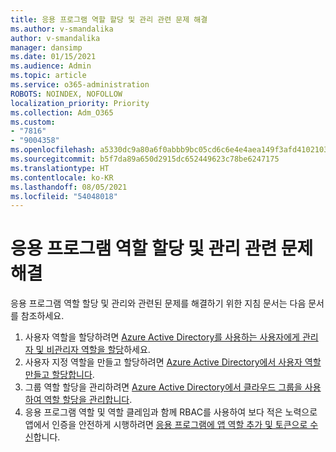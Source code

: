 ```yaml
---
title: 응용 프로그램 역할 할당 및 관리 관련 문제 해결
ms.author: v-smandalika
author: v-smandalika
manager: dansimp
ms.date: 01/15/2021
ms.audience: Admin
ms.topic: article
ms.service: o365-administration
ROBOTS: NOINDEX, NOFOLLOW
localization_priority: Priority
ms.collection: Adm_O365
ms.custom:
- "7816"
- "9004358"
ms.openlocfilehash: a5330dc9a80a6f0abbb9bc05cd6c6e4e4aea149f3afd4102103e8eafb44d4b0b
ms.sourcegitcommit: b5f7da89a650d2915dc652449623c78be6247175
ms.translationtype: HT
ms.contentlocale: ko-KR
ms.lasthandoff: 08/05/2021
ms.locfileid: "54048018"
---
```

# <a name="troubleshoot-issues-with-application-role-assignment-and-management"></a>응용 프로그램 역할 할당 및 관리 관련 문제 해결

응용 프로그램 역할 할당 및 관리와 관련된 문제를 해결하기 위한 지침 문서는 다음 문서를 참조하세요.

1. 사용자 역할을 할당하려면 [Azure Active Directory를 사용하는 사용자에게 관리자 및 비관리자 역할을 할당](https://docs.microsoft.com/azure/active-directory/fundamentals/active-directory-users-assign-role-azure-portal)하세요.
2. 사용자 지정 역할을 만들고 할당하려면 [Azure Active Directory에서 사용자 역할 만들고 할당합니다](https://docs.microsoft.com/azure/active-directory/roles/custom-create).
3. 그룹 역할 할당을 관리하려면 [Azure Active Directory에서 클라우드 그룹을 사용하여 역할 할당을 관리합니다](https://docs.microsoft.com/azure/active-directory/roles/groups-concept).
4. 응용 프로그램 역할 및 역할 클레임과 함께 RBAC를 사용하여 보다 적은 노력으로 앱에서 인증을 안전하게 시행하려면 [응용 프로그램에 앱 역할 추가 및 토큰으로 수신](https://docs.microsoft.com/azure/active-directory/develop/howto-add-app-roles-in-azure-ad-apps#app-roles-vs-groups)합니다.
